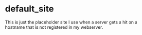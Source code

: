 # default_site

This is just the placeholder site I use when a server gets a hit on a hostname
that is not registered in my webserver.
